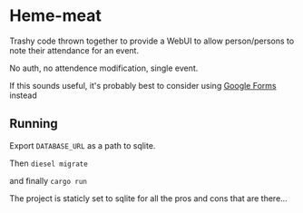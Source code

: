 # Heme-meat

Trashy code thrown together to provide a WebUI to allow person/persons to note their attendance for an event.

No auth, no attendence modification, single event.

If this sounds useful, it's probably best to consider using
[Google Forms](https://www.google.com.au/forms/about/) instead


## Running

Export `DATABASE_URL` as a path to sqlite.

Then `diesel migrate`

and finally `cargo run`


The project is staticly set to sqlite for all the pros and cons that are there...
